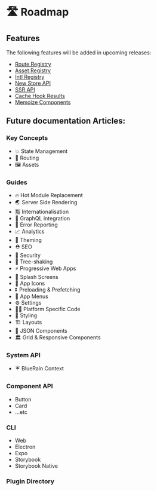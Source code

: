 # 🛣 Roadmap

## Features

The following features will be added in upcoming releases:

* [Route Registry](https://github.com/BlueEastCode/bluerain/issues/1)
* [Asset Registry](https://github.com/BlueEastCode/bluerain/issues/2)
* [Intl Registry](https://github.com/BlueEastCode/bluerain/issues/3)
* [New Store API](https://github.com/BlueEastCode/bluerain/issues/4)
* [SSR API](https://github.com/BlueEastCode/bluerain/issues/8)
* [Cache Hook Results](https://github.com/BlueEastCode/bluerain/issues/10)
* [Memoize Components](https://github.com/BlueEastCode/bluerain/issues/9)

## Future documentation Articles:

### Key Concepts

* 💥 State Management
* 🔀 Routing
* 🖼 Assets

### Guides

* 🔥 Hot Module Replacement
* 🌏 Server Side Rendering
* 🈯️ Internationalisation
* 🚀 GraphQL integration
* 🚨 Error Reporting
* 📈 Analytics
* 🎨 Theming
* ⛑ SEO
* 👮 Security
* 🍃 Tree-shaking
* ⚡️ Progressive Web Apps
* 🌅 Splash Screens
* 📱 App Icons
* ⏬ Preloading & Prefetching
* 📗 App Menus
* ⚙️ Settings
* 👩‍💻 Platform Specific Code
* 💄 Styling
* 🏗 Layouts
* 🍱 JSON Components
* 🏛 Grid & Responsive Components

### System API

* ☔️ BlueRain Context

### Component API

* Button
* Card
* ...etc

### CLI

* Web
* Electron
* Expo
* Storybook
* Storybook Native

### Plugin Directory

